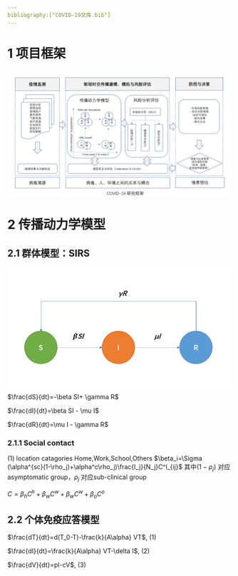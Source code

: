 ```yaml
---
bibliography:["COVID-19文库.bib"]
---
```

# 1 项目框架
![avatar](/img/%E7%A0%94%E7%A9%B6%E6%A1%86%E6%9E%B6.png)

# 2 传播动力学模型
## 2.1 群体模型：SIRS
![avatar](/img/SIRS_beta.png)
$\frac{dS}{dt}=-\beta SI+ \gamma R$

$\frac{dI}{dt}=\beta SI - \mu I$

$\frac{dR}{dt}=\mu I - \gamma R$

### 2.1.1 Social contact
(1) location catagories
Home,Work,School,Others
$\beta_i=\Sigma (\alpha^{sc}(1-\rho_j)+\alpha^c\rho_j)\frac{I_j}{N_j}C^l_{ij}$ 
其中$(1-\rho_j)$ 对应asymptomatic group，$\rho_j$ 对应sub-clinical group

$C=\beta_hC^h+\beta_wC^w+\beta_wC^w+\beta_oC^o$
## 2.2 个体免疫应答模型

$\frac{dT}{dt}=d(T_0-T)-\frac{k}{A\alpha} VT$,       (1)

$\frac{dI}{dt}=\frac{k}{A\alpha} VT-\delta I$,       (2)

$\frac{dV}{dt}=pI-cV$,                               (3)



